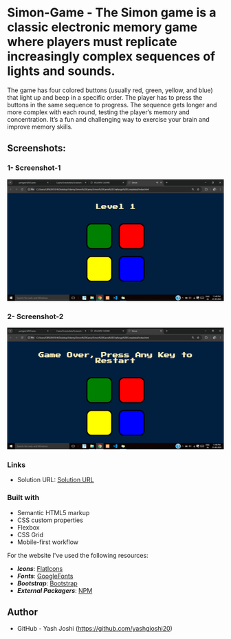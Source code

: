 # Simon-Game - The Simon game is a classic electronic memory game where players must replicate increasingly complex sequences of lights and sounds.

The game has four colored buttons (usually red, green, yellow, and blue) that light up and beep in a specific order. The player has to press the buttons in the same sequence to progress. The sequence gets longer and more complex with each round, testing the player’s memory and concentration. It’s a fun and challenging way to exercise your brain and improve memory skills.

## Screenshots:
### 1- Screenshot-1
![](./Screenshots/Screenshot-1.png)


### 2- Screenshot-2
![](./Screenshots/Screenshot-2.png)


### Links

- Solution URL:  [Solution  URL](https://github.com/yashgjoshi20/Simon-Game.git)

### Built with

- Semantic HTML5 markup
- CSS custom properties
- Flexbox
- CSS Grid
- Mobile-first workflow

For the website I've used the following resources:
* ***Icons***: [FlatIcons](https://www.flaticon.com/)
* ***Fonts***: [GoogleFonts](https://fonts.google.com/)
* ***Bootstrap***: [Bootstrap](https://getbootstrap.com/)
* ***External Packagers***: [NPM](https://www.npmjs.com/)

 ## Author

- GitHub - Yash Joshi (https://github.com/yashgjoshi20)
